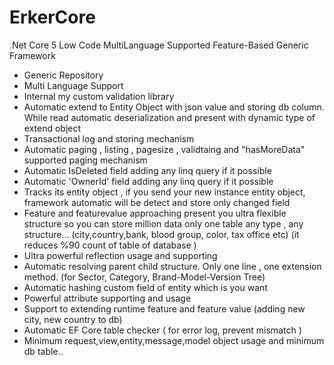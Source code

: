 # ErkerCore
.Net Core 5 Low Code MultiLanguage Supported Feature-Based Generic Framework

 * Generic Repository
 * Multi Language Support
 * Internal my custom validation library
 * Automatic extend to Entity Object with json value and storing db column. While read automatic deserialization and present with dynamic type of extend object 
 * Transactional log and storing mechanism
 * Automatic paging , listing , pagesize , validtaing and "hasMoreData" supported paging mechanism
 * Automatic IsDeleted field adding any linq query if it possible
 * Automatic 'OwnerId' field adding any linq query if it possible
 * Tracks its entity object , if you send your new instance entity object, framework automatic will be detect and store only changed field 
 * Feature and featurevalue approaching present you ultra flexible structure so you can store million data only one table any type , any structure... (city,country,bank, blood group, color, tax office etc) (it reduces %90 count of table of database )
 * Ultra powerful reflection usage and supporting
 * Automatic resolving parent child structure. Only one line , one extension method. (for Sector, Category, Brand-Model-Version Tree)
 * Automatic hashing custom field of entity which is you want 
 * Powerful attribute supporting and usage
 * Support to extending runtime feature and feature value (adding new city, new country to db)
 * Automatic EF Core table checker ( for error log, prevent mismatch )
 * Minimum request,view,entity,message,model object usage and minimum db table.. 
